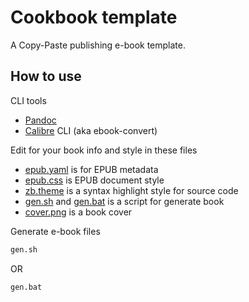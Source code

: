 # Cookbook template

A Copy-Paste publishing e-book template.

## How to use 

CLI tools

 * [Pandoc](https://pandoc.org/)
 * [Calibre](https://calibre-ebook.com/) CLI (aka ebook-convert)

Edit for your book info and style in these files

 * [epub.yaml](/epub.yaml) is for EPUB metadata
 * [epub.css](/epub.css) is EPUB document style
 * [zb.theme](/zb.theme) is a syntax highlight style for source code
 * [gen.sh](/gen.sh) and [gen.bat](/gen.bat) is a script for generate book
 * [cover.png](/images/cover.png) is a book cover

Generate e-book files

```bash
gen.sh
```

OR

```cmd
gen.bat
```